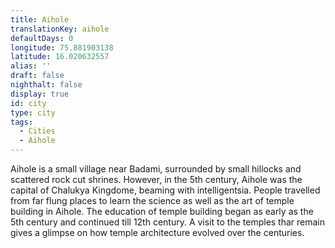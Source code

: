 ```yaml
---
title: Aihole
translationKey: aihole
defaultDays: 0
longitude: 75.881903138
latitude: 16.020632557
alias: ''
draft: false
nighthalt: false
display: true
id: city
type: city
tags:
  - Cities
  - Aihole
---
```

Aihole is a small village near Badami, surrounded by small hillocks and scattered rock cut shrines. However, in the 5th century, Aihole was the capital of Chalukya Kingdome, beaming with intelligentsia. People travelled from far flung places to learn the science as well as the art of temple building in Aihole. The education of temple building began as early as the 5th century and continued till 12th century. A visit to the temples thar remain gives a glimpse on how temple architecture evolved over the centuries.